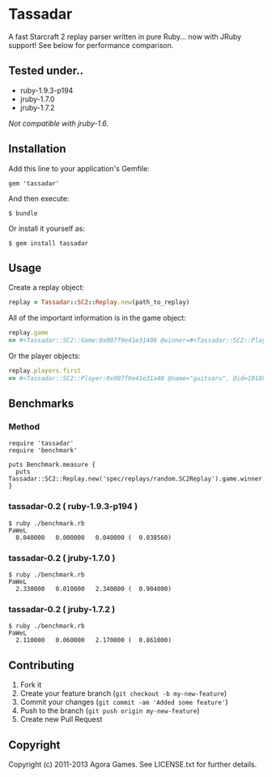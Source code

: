 # Tassadar

A fast Starcraft 2 replay parser written in pure Ruby... now with JRuby support! See below for performance comparison.

## Tested under..

* ruby-1.9.3-p194
* jruby-1.7.0
* jruby-1.7.2

*Not compatible with jruby-1.6.*

## Installation

Add this line to your application's Gemfile:

```
gem 'tassadar'
```

And then execute:

```
$ bundle
```

Or install it yourself as:

```
$ gem install tassadar
```

## Usage

Create a replay object:

```ruby
replay = Tassadar::SC2::Replay.new(path_to_replay)
```

All of the important information is in the game object:

```ruby 
replay.game
=> #<Tassadar::SC2::Game:0x007f9e41e31408 @winner=#<Tassadar::SC2::Player:0x007f9e41e31728 @name="redgar", @id=2569192, @won=true, @color={:alpha=>255, :red=>0, :green=>66, :blue=>255}, @chosen_race="Zerg", @actual_race="Zerg", @handicap=100>, @time=2011-07-05 17:01:08 -0500, @map="Delta Quadrant">
```

Or the player objects:

```ruby
replay.players.first	
=> #<Tassadar::SC2::Player:0x007f9e41e31a48 @name="guitsaru", @id=1918894, @won=false, @color={:alpha=>255, :red=>180, :green=>20, :blue=>30}, @chosen_race="Terran", @actual_race="Terran", @handicap=100>
```

## Benchmarks

### Method

    require 'tassadar'
    require 'benchmark'

    puts Benchmark.measure {
      puts Tassadar::SC2::Replay.new('spec/replays/random.SC2Replay').game.winner.name
    }

### tassadar-0.2 ( ruby-1.9.3-p194 )

    $ ruby ./benchmark.rb 
    PaWeL
      0.040000   0.000000   0.040000 (  0.038560)


### tassadar-0.2 ( jruby-1.7.0 )

    $ ruby ./benchmark.rb 
    PaWeL
      2.330000   0.010000   2.340000 (  0.904000)

### tassadar-0.2 ( jruby-1.7.2 )

    $ ruby ./benchmark.rb 
    PaWeL
      2.110000   0.060000   2.170000 (  0.861000)

## Contributing

1. Fork it
2. Create your feature branch (`git checkout -b my-new-feature`)
3. Commit your changes (`git commit -am 'Added some feature'`)
4. Push to the branch (`git push origin my-new-feature`)
5. Create new Pull Request

## Copyright

Copyright (c) 2011-2013 Agora Games. See LICENSE.txt for further details.
